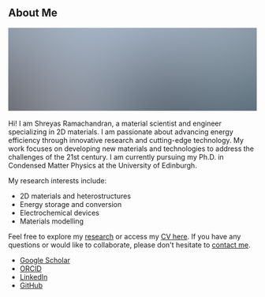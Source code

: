 <h2 class="major">About Me</h2>
<span class="image main"><img src="images/pic01.jpg" alt="" /></span>

Hi! I am Shreyas Ramachandran, a material scientist and engineer specializing in 2D materials. I am passionate about advancing energy efficiency through innovative research and cutting-edge technology. My work focuses on developing new materials and technologies to address the challenges of the 21st century. I am currently pursuing my Ph.D. in Condensed Matter Physics at the University of Edinburgh.

My research interests include:

- 2D materials and heterostructures
- Energy storage and conversion
- Electrochemical devices
- Materials modelling

Feel free to explore my [research](#research) or access my <a href="https://drive.google.com/file/d/1CPxhd3hb_tvFQt6QLjsNNi30oNvvpNy0/view?usp=sharing" target="_blank">CV here</a>. If you have any questions or would like to collaborate, please don't hesitate to [contact me](#contact).

<ul class="icons">
    <li><a href="https://scholar.google.com/citations?hl=en&user=g2rvW98AAAAJ" target="_blank" class="icon brands fa-google"><span class="label">Google Scholar</span></a></li>
    <li><a href="https://orcid.org/0000-0002-1539-1492" target="_blank" class="icon brands fa-orcid"><span class="label">ORCID</span></a></li>
    <li><a href="https://www.linkedin.com/in/shreyas-ramachandran-332468191/" target="_blank" class="icon brands fa-linkedin-in"><span class="label">LinkedIn</span></a></li>
    <li><a href="https://github.com/shreyas-ramachandran" target="_blank" class="icon brands fa-github"><span class="label">GitHub</span></a></li>
</ul>